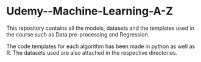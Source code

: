 # Udemy--Machine-Learning-A-Z
This repository contains all the models, datasets and the templates used in the course such as Data pre-processing and Regression.

The code templates for each algorithm has been made in python as well as R. The datasets used are also attached in the respective directories.
